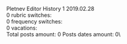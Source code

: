 Pletnev	Editor History 1 2019.02.28\
0 rubric switches:\
0 frequency switches:\
0 vacations:\
Total posts amount: 0	Posts dates amount: 0\
